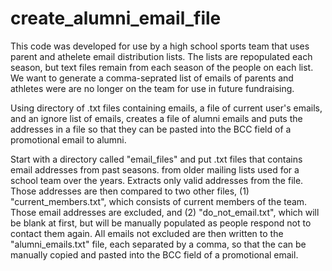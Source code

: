 # create_alumni_email_file
This code was developed for use by a high school sports team that uses parent and athelete email
distribution lists. The lists are repopulated each season, but text files remain from each season
of the people on each list. We want to generate a comma-seprated list of emails of 
parents and athletes were are no longer on the team for use in future fundraising.

Using directory of .txt files containing emails, a file of current user's emails, and an ignore list of emails, 
creates a file of alumni emails and puts the addresses in a file so that they can be pasted into 
the BCC field of a promotional  email to alumni.

Start with a directory called "email_files" and put .txt files that contains email addresses from past seasons.
from older mailing lists  used for a school team over the years. 
Extracts only valid addresses from the file. 
Those addresses are then compared to two other files, 
(1) "current_members.txt", which consists of current members of the team. Those email addresses are excluded, and
(2) "do_not_email.txt", which will be blank at first, but will be manually populated as people respond not to contact them again.
All emails not excluded are then written to the "alumni_emails.txt" file, each separated by a comma, so that the can be 
manually copied and pasted into the BCC field of a promotional email.
